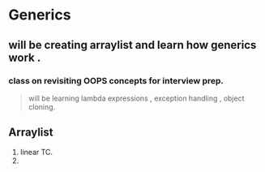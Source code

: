 # Generics

## will be creating arraylist and learn how generics work .

### class on revisiting OOPS concepts for interview prep.

> will be learning lambda expressions , exception handling , object cloning.

## Arraylist

1. linear TC.
2.
